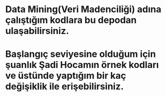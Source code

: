 # Data Mining(Veri Madenciliği) adına çalıştığım kodlara bu depodan ulaşabilirsiniz.
# Başlangıç seviyesine olduğum için şuanlık Şadi Hocamın örnek kodları ve üstünde yaptığım bir kaç değişiklik ile erişebilirsiniz.
